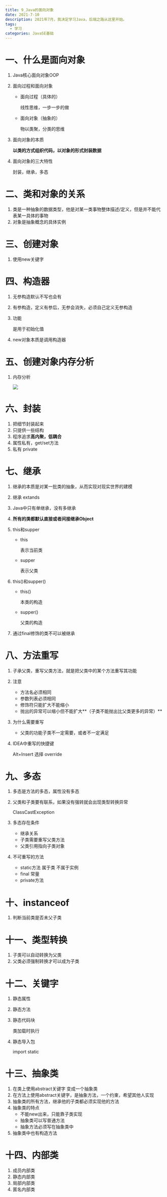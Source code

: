 ```yaml
---
title: 9_Java的面向对象
date: 2021-7-10
description: 2021年7月，我决定学习Java，后端之路从这里开始。
tags:
  - 学习
categories: JavaSE基础
---
```


# 一、什么是面向对象

1. Java核心面向对象OOP

2. 面向过程和面向对象

   - 面向过程（具体的）

     线性思维，一步一步的做

   - 面向对象（抽象的）

     物以类聚，分类的思维

3. 面向对象的本质

   **以类的方式组织代码，以对象的形式封装数据**

4. 面向对象的三大特性

   封装，继承，多态

# 二、类和对象的关系

1. 类是一种抽象的数据类型，他是对某一类事物整体描述/定义，但是并不能代表某一具体的事物
2. 对象是抽象概念的具体实例

# 三、创建对象

1. 使用new关键字

# 四、构造器

1. 无参构造默认不写也会有

2. 有参构造，定义有参后，无参会消失，必须自己定义无参构造

3. 功能

   是用于初始化值

4. new对象本质是调用构造器

# 五、创建对象内存分析

1. 内存分析

   ![](https://img.yublog.top/img/202211041506713.png)

# 六、封装

1. 把细节封装起来
2. 只提供一些结构
3. 程序追求**高内聚，低耦合**
4. 属性私有，get/set方法
5. 私有 private

# 七、继承

1. 继承的本质是对某一批类的抽象，从而实现对现实世界的建模

2. 继承 extands

3. Java中只有单继承，没有多继承

4. **所有的类都默认直接或者间接继承Object**

5. this和supper

   - this

     表示当前类

   - supper

     表示父类

6. this()和supper()

   - this()

     本类的构造

   - supper()

     父类的构造
   
7. 通过final修饰的类不可以被继承

# 八、方法重写

1. 子承父类，重写父类方法，就是把父类中的某个方法重写其功能

2. 注意

   - 方法名必须相同
   - 参数列表必须相同
   - 修饰符只能扩大不能缩小
   - 抛出的异常可以缩小但不能扩大**（子类不能抛出比父类更多的异常）**

3. 为什么需要重写

   - 父类的功能子类不一定需要，或者不一定满足

4. IDEA中重写的快捷键

   Alt+Insert 选择 override

# 九、多态

1. 多态是方法的多态，属性没有多态

2. 父类和子类要有联系，如果没有强转就会出现类型转换异常

   ClassCastException

3. 多态存在条件

   - 继承关系
   - 子类需要重写父类方法
   - 父类引用指向子类对象
   
4. 不可重写的方法

   - static方法 属于类 不属于实例
   - final 常量
   - private方法

# 十、instanceof

1. 判断当前类是否未父子类

# 十一、类型转换

1. 子类可以自动转换为父类
2. 父类必须强制转换才可以成为子类

# 十二、关键字

1. 静态属性

2. 静态方法

3. 静态代码块

   类加载时执行

4. 静态导入包

   import static 

# 十三、抽象类

1. 在类上使用abstract关键字 变成一个抽象类
2. 在方法上使用abstract关键字，是抽象方法，一个约束，希望其他人实现
3. 抽象类的所有方法，继承他的子类都必须实现他的方法
4. 抽象类的特点
   - 不能new出来，只能靠子类实现
   - 抽象类可以写普通方法
   - 抽象方法必须写在抽象类中
5. 抽象类中也有构造方法

# 十四、内部类

1. 成员内部类
2. 静态内部类
3. 局部内部类
4. 匿名内部类